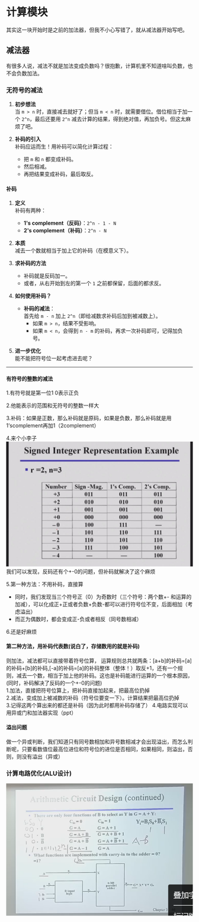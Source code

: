 # 计算模块

其实这一块开始时是之前的加法器，但我不小心写错了，就从减法器开始写吧。

## 减法器

有很多人说，减法不就是加法变成负数吗？很抱歉，计算机里不知道啥叫负数，也不会负数加法。

### 无符号的减法

1. **初步想法**  
   当 `m > n` 时，直接减去就好了；但当 `m < n` 时，就需要借位。借位相当于加一个 `2^n`，最后还要用 `2^n` 减去计算的结果，得到绝对值，再加负号。但这太麻烦了吧。

2. **补码的引入**  
   补码应运而生！用补码可以简化计算过程：  
   - 把 `m` 和 `n` 都变成补码。
   - 然后相减。
   - 再把结果变成补码，最后取反。

#### 补码

1. **定义**  
   补码有两种：
   - **1's complement（反码）**：`2^n - 1 - N`
   - **2's complement（补码）**：`2^n - N`

2. **本质**  
   减去一个数就相当于加上它的补码（在模意义下）。

3. **求补码的方法**  
   - 补码就是反码加一。  
   - 或者，从右开始到左的第一个 `1` 之前都保留，后面的都求反。

4. **如何使用补码？**  
   - **补码的减法**：  
     首先给 `m - n` 加上 `2^n`（即给减数求补码后加到被减数上）。  
     - 如果 `m > n`，结果不受影响。  
     - 如果 `m < n`，会得到 `n - m` 的补码，再求一次补码即可，记得加负号。

5. **进一步优化**  
   能不能把符号位一起考虑进去呢？

---

#### 有符号的整数的减法

1.有符号就是第一位1 0表示正负

2.他能表示的范围和无符号的整数一样大

3.补码：如果是正数，那么补码就是原码，如果是负数，那么补码就是用1’scomplement再加1（2complement）

4.来个小李子
![alt text](example.jpg)
我们可以发现，反码还有个+-0的问题，但补码就解决了这个麻烦

5.第一种方法：不用补码，直接算

- 同时，我们发现当三个符号正（0）为奇数时（三个符号：两个数+- 和运算的加减），可以化成正+正或者负数+负数-都可以进行符号位不变，后面相加（考虑溢出）
- 而正为偶数时，都会变成正-负或者相反（同号数相减）

6.还是好麻烦

#### 第二种方法，用补码代表数(说白了，存储数用的就是补码)

则加法，减法都可以直接带着符号位算，
运算规则总共就两条：[a+b]的补码=[a]的补码+[b]的补码,[-a]的补码=[a]的补码整体（整体！）取反+1，还有一个规则，减去一个数，相当于加上他的补码。这也是补码能进行运算的一个根本原因，(同时，补码解决了反码的一个+-0的问题)  
1.加法，直接把符号位算上，把补码直接加起来，把最高位扔掉  
2.减法，变成加上被减数的补码（符号位要变一下）。计算结果把最高位扔掉  
3.记得这两个算出来的都还是补码（因为此时都用补码存储了）
4.电路实现可以用异或门和加法器实现（ppt）

#### 溢出问题

做一个异或判断，我们知道只有同号数相加和异号数相减才会出现溢出，而怎么判断呢，只要看数值位最高位进位和符号位的进位是否相同，如果相同，则溢出，否则，则没有溢出（异或）

### 计算电路优化(ALU设计)

![alt text](youhua.jpg)

